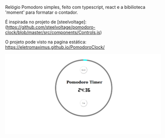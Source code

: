Relógio Pomodoro simples, feito com typescript, react e a bibilioteca 'moment' para formatar o contador.

É inspirada no projeto de [steelvoltage]: (https://github.com/steelvoltage/pomodoro-clock/blob/master/src/components/Controls.js)

O projeto pode visto na pagina estática: https://eletromaximus.github.io/PomodoroClock/

![pomodoro](https://github.com/Eletromaximus/PomodoroClock/blob/master/pomodoro.png)

